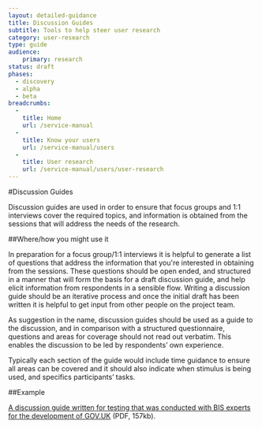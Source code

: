 ```yaml
---
layout: detailed-guidance
title: Discussion Guides
subtitle: Tools to help steer user research
category: user-research
type: guide
audience: 
    primary: research 
status: draft
phases:
  - discovery
  - alpha
  - beta
breadcrumbs:
  -
    title: Home
    url: /service-manual
  -
    title: Know your users
    url: /service-manual/users
  -
    title: User research
    url: /service-manual/users/user-research
---
```

    
#Discussion Guides

Discussion guides are used in order to ensure that focus groups and 1:1 interviews cover the required topics, and information is obtained from the sessions that will address the needs of the research. 

##Where/how you might use it

In preparation for a focus group/1:1 interviews it is helpful to generate a list of questions that address the information that you're interested in obtaining from the sessions. These questions should be open ended, and structured in a manner that will form the basis for a draft discussion guide, and help elicit information from respondents in a sensible flow. Writing a discussion guide should be an iterative process and once the initial draft has been written it is helpful to get input from other people on the project team. 

As suggestion in the name, discussion guides should be used as a guide to the discussion, and in comparison with a structured questionnaire, questions and areas for coverage should not read out verbatim. This enables the discussion to be led by respondents’ own experience.

Typically each section of the guide would include time guidance to ensure all areas can be covered and it should also indicate when stimulus is being used, and specifics participants’ tasks.

##Example

[A discussion guide written for testing that was conducted with BIS experts for the development of GOV.UK](/service-manual/assets/documents/BISExpertInterviewsDiscussionGuideOctober2012.docx.pdf) (PDF, 157kb).
